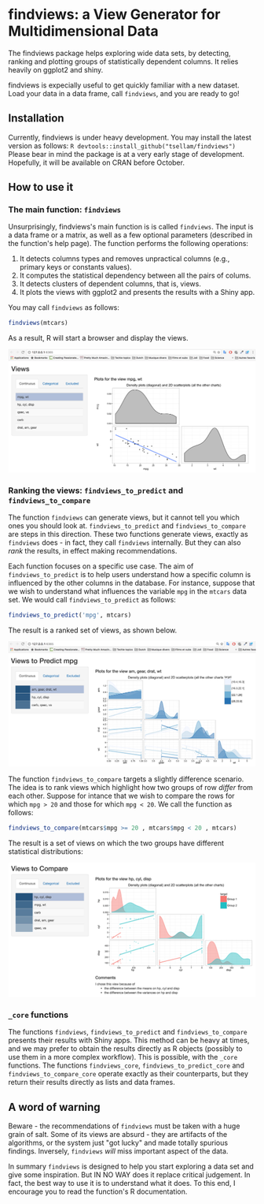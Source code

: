 # findviews: a View Generator for Multidimensional Data

The findviews package helps exploring wide data sets, by detecting, ranking and
plotting groups of statistically dependent columns. It relies heavily on
ggplot2 and shiny.

findviews is expecially useful to get quickly familiar with a new dataset. Load
your data in a data frame, call `findviews`, and you are ready to go!


## Installation

Currently, findviews is under heavy development. You may install the latest
version as follows:
    ```R
    devtools::install_github("tsellam/findviews")
    ```
Please bear in mind the package is at a very early stage of development.
Hopefully, it will be available on CRAN before October.


## How to use it

### The main function: `findviews`

Unsurprisingly, findviews's main function is is called `findviews`. The input
is a data frame or a matrix, as well as a few optional parameters (described in
the function's help page). The function performs the following operations:
1. It detects columns types and removes unpractical columns (e.g., primary
   keys or constants values).
2. It computes the statistical dependency between all the pairs of colums.
3. It detects clusters of dependent columns, that is, views.
4. It plots the views with ggplot2 and presents the results with a Shiny app.

You may call `findviews` as follows: 

```R
findviews(mtcars)
```

As a result, R will start a browser and display the views.

![Screenshot of findviews](screenshot-findviews.png?raw=true "Screenshot of findviews")

### Ranking the views: `findviews_to_predict` and `findviews_to_compare`

The function `findviews` can generate views, but it cannot tell you which ones
you should look at. `findviews_to_predict` and `findviews_to_compare` are steps
in this direction. These two functions generate views, exactly as `findviews`
does - in fact, they call `findviews` internally. But they can also *rank*
the results, in effect making recommendations.

Each function focuses on a specific use case. The aim of `findviews_to_predict`
is to help users understand how a specific column is influenced by the other
columns in the database.  For instance, suppose that we wish to understand what
influences the variable `mpg` in the `mtcars` data set. We would call
`findviews_to_predict` as follows:

```R
findviews_to_predict('mpg', mtcars)
```

The result is a ranked set of views, as shown below.

![Screenshot of findviews_to_predict](screenshot-findviews_to_predict.png?raw=true "Screenshot of findviews_to_predict")


The function `findviews_to_compare` targets a slightly difference scenario. The
idea is to rank views which highlight how two groups of row *differ* from each
other. Suppose for intance that we wish to compare the rows for which `mpg > 20`
and those for which `mpg < 20`. We call the function as follows:

```R
findviews_to_compare(mtcars$mpg >= 20 , mtcars$mpg < 20 , mtcars)
```

The result is a set of views on which the two groups have different statistical
distributions:

![Screenshot of findviews_to_compare](screenshot-findviews_to_compare.png?raw=true "Screenshot of findviews_to_compare")

### `_core` functions

The functions `findviews`, `findviews_to_predict` and `findviews_to_compare`
presents their results with Shiny apps. This method can be heavy at times, and
we may prefer to obtain the results directly as R objects (possibly to use them
in a more complex workflow). This is possible, with the `_core` functions.  The
functions `findviews_core`, `findviews_to_predict_core` and
`findviews_to_compare_core` operate exactly as their counterparts, but they
return their results directly as lists and data frames.


## A word of warning

Beware - the recommendations of `findviews` must be taken with a huge grain of salt.
Some of its views are absurd - they are artifacts of the algorithms, or the
system just "got lucky" and made totally spurious findings. Inversely,
`findviews` *will*  miss important aspect of the data.

In summary `findviews` is designed to help you start exploring a data set and
give some inspiration. But IN NO WAY does it replace critical judgement. In
fact, the best way to use it is to understand what it does. To this end, I
encourage you to read the function's R documentation.

